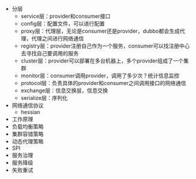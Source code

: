 - 分层
    - service层：provider和consumer接口
    - config层：配置文件，可以进行配置
    - proxy层：代理层，无论是consumer还是provider，dubbo都会生成代理，代理之间进行网络通信
    - registry层：provider注册自己作为一个服务，consumer可以找注册中心去寻找自己要调用的服务
    - cluster层：provider可以部署在多台机器上，多个provider组成了一个集群
    - monitor层：consumer调用provider，调用了多少次？统计信息监控
    - protocol层：负责具体的provider和consumer之间调用接口的网络通信
    - exchange层：信息交换层，信息交换
    - serialize层：序列化
- 网络通信协议
    - hessian
- 工作原理
- 负载均衡策略
- 集群容错策略
- 动态代理策略
- SPI
- 服务治理
- 服务降级
- 失败重试